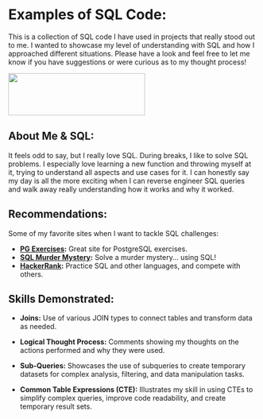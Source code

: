 # Examples of SQL Code:
This is a collection of SQL code I have used in projects that really stood out to me.  I wanted to showcase my level of understanding with SQL and how I approached different situations.  Please have a look and feel free to let me know if you have suggestions or were curious as to my thought process!

<img src="http://i.imgur.com/3TurqHH.png" width="275" height="85">

## About Me & SQL:
It feels odd to say, but I really love SQL.  During breaks, I like to solve SQL problems.  I especially love learning a new function and throwing myself at it, trying to understand all aspects and use cases for it.  I can honestly say my day is all the more exciting when I can reverse engineer SQL queries and walk away really understanding how it works and why it worked.

## Recommendations:
Some of my favorite sites when I want to tackle SQL challenges:

- **[PG Exercises](https://pgexercises.com):** Great site for PostgreSQL exercises.
- **[SQL Murder Mystery](https://mystery.knightlab.com):** Solve a murder mystery... using SQL!
- **[HackerRank](https://www.hackerrank.com):** Practice SQL and other languages, and compete with others.

## Skills Demonstrated:

- **Joins:** Use of various JOIN types to connect tables and transform data as needed.

- **Logical Thought Process:** Comments showing my thoughts on the actions performed and why they were used.

- **Sub-Queries:** Showcases the use of subqueries to create temporary datasets for complex analysis, filtering, and data manipulation tasks.

- **Common Table Expressions (CTE):** Illustrates my skill in using CTEs to simplify complex queries, improve code readability, and create temporary result sets.
